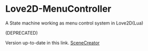# Love2D-MenuController
A State machine working as menu control system in Love2D(Lua)

(DEPRECATED)

Version up-to-date in this link. [SceneCreator](https://github.com/wesleycsj/-Love2D-SceneCreator)
